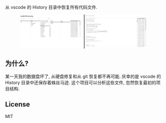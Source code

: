 从 vscode 的 History 目录中恢复所有代码文件.


<p align="center">
  <img src="./img/20230303133611.png" width="40%">
  <img src="./img/20230303133634.png" width="40%">
</p>

## 为什么?

某一天我的数据盘坏了, 从硬盘修复和从 git 恢复都不再可能. 庆幸的是 vscode 的 History 目录中还保存着蛛丝马迹. 这个项目可以分析这些文件, 忽然恢复最初的项目结构.

## License

MIT
